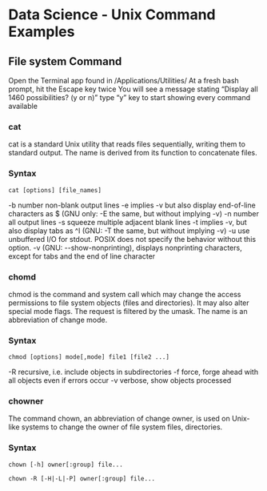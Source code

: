 # Data Science - Unix Command Examples

## File system Command

Open the Terminal app found in /Applications/Utilities/
At a fresh bash prompt, hit the Escape key twice
You will see a message stating “Display all 1460 possibilities? (y or n)” type “y” key to start showing every command available


### cat
cat is a standard Unix utility that reads files sequentially, writing them to standard output. The name is derived from its function to concatenate files.

### Syntax

``cat [options] [file_names]``

-b number non-blank output lines
-e implies -v but also display end-of-line characters as $ (GNU only: -E the same, but without implying -v)
-n number all output lines
-s squeeze multiple adjacent blank lines
-t implies -v, but also display tabs as ^I (GNU: -T the same, but without implying -v)
-u use unbuffered I/O for stdout. POSIX does not specify the behavior without this option.
-v (GNU: --show-nonprinting), displays nonprinting characters, except for tabs and the end of line character

### chomd
chmod is the command and system call which may change the access permissions to file system objects (files and directories). It may also alter special mode flags. The request is filtered by the umask. The name is an abbreviation of change mode.

### Syntax

``chmod [options] mode[,mode] file1 [file2 ...]``


-R recursive, i.e. include objects in subdirectories
-f force, forge ahead with all objects even if errors occur
-v verbose, show objects processed

### chowner
The command chown, an abbreviation of change owner, is used on Unix-like systems to change the owner of file system files, directories.

### Syntax

``chown [-h] owner[:group] file...``

``chown -R [-H|-L|-P] owner[:group] file...``
